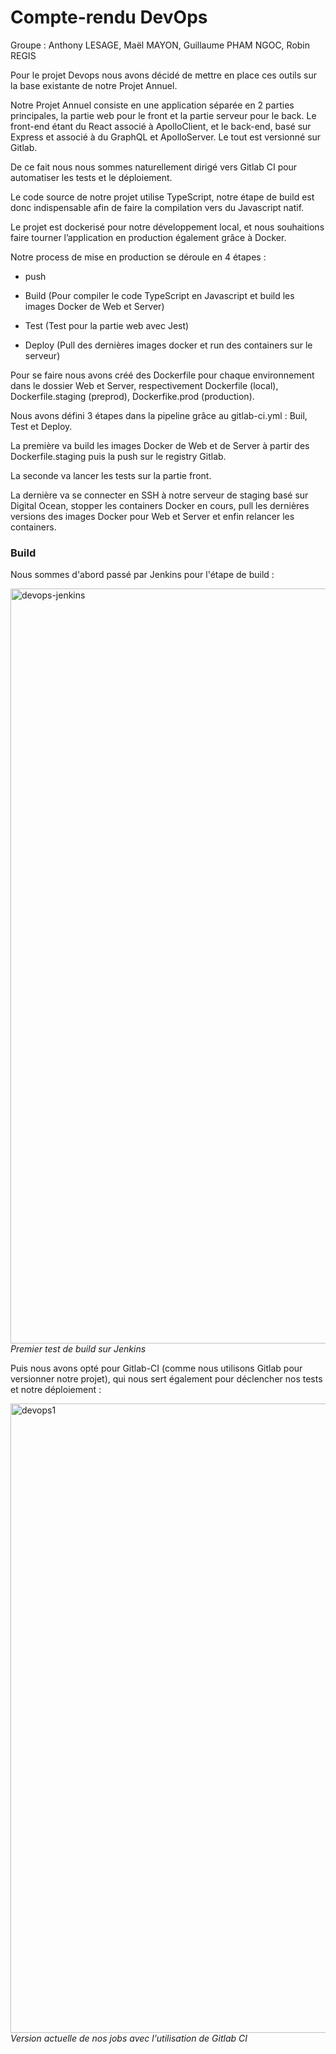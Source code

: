 # Compte-rendu DevOps

  

Groupe : Anthony LESAGE, Maël MAYON, Guillaume PHAM NGOC, Robin REGIS

  
  

Pour le projet Devops nous avons décidé de mettre en place ces outils sur la base existante de notre Projet Annuel.

  

Notre Projet Annuel consiste en une application séparée en 2 parties principales, la partie web pour le front et la partie serveur pour le back. Le front-end étant du React associé à ApolloClient, et le back-end, basé sur Express et associé à du GraphQL et ApolloServer. Le tout est versionné sur Gitlab.

  

De ce fait nous nous sommes naturellement dirigé vers Gitlab CI pour automatiser les tests et le déploiement.

  

Le code source de notre projet utilise TypeScript, notre étape de build est donc indispensable afin de faire la compilation vers du Javascript natif.  
  

Le projet est dockerisé pour notre développement local, et nous souhaitions faire tourner l’application en production également grâce à Docker.

  

Notre process de mise en production se déroule en 4 étapes :

-   push
    
-   Build (Pour compiler le code TypeScript en Javascript et build les images Docker de Web et Server)
    
-   Test (Test pour la partie web avec Jest)
    
-   Deploy (Pull des dernières images docker et run des containers sur le serveur)
    

  

Pour se faire nous avons créé des Dockerfile pour chaque environnement dans le dossier Web et Server, respectivement Dockerfile (local), Dockerfile.staging (preprod), Dockerfike.prod (production).

  

Nous avons défini 3 étapes dans la pipeline grâce au gitlab-ci.yml : Buil, Test et Deploy.

La première va build les images Docker de Web et de Server à partir des Dockerfile.staging puis la push sur le registry Gitlab.

La seconde va lancer les tests sur la partie front.

La dernière va se connecter en SSH à notre serveur de staging basé sur Digital Ocean, stopper les containers Docker en cours, pull les dernières versions des images Docker pour Web et Server et enfin relancer les containers.

### Build

Nous sommes d'abord passé par Jenkins pour l'étape de build :

<img width="1208" alt="devops-jenkins" src="https://user-images.githubusercontent.com/10799586/57179293-96696380-6e7c-11e9-930a-692282afbaa4.png">
<i style="text-align: center;">Premier test de build sur Jenkins</i>  


Puis nous avons opté pour Gitlab-CI (comme nous utilisons Gitlab pour versionner notre projet), qui nous sert également pour déclencher nos tests et notre déploiement :

<img width="1007" alt="devops1" src="https://user-images.githubusercontent.com/10799586/57179289-6f129680-6e7c-11e9-8b7e-5e3387b79569.png">
<i>Version actuelle de nos jobs avec l'utilisation de Gitlab CI</i>

  

